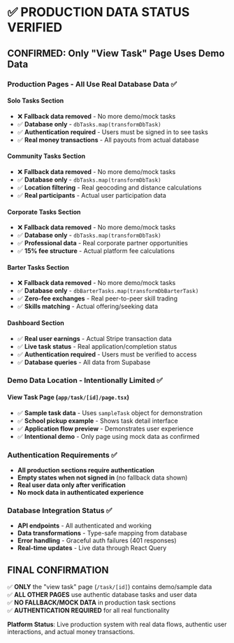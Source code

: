 # ✅ PRODUCTION DATA STATUS VERIFIED

## **CONFIRMED: Only "View Task" Page Uses Demo Data**

### **Production Pages - All Use Real Database Data** ✅

#### **Solo Tasks Section**
- ❌ **Fallback data removed** - No more demo/mock tasks
- ✅ **Database only** - `dbTasks.map(transformDbTask)` 
- ✅ **Authentication required** - Users must be signed in to see tasks
- ✅ **Real money transactions** - All payouts from actual database

#### **Community Tasks Section**  
- ❌ **Fallback data removed** - No more demo/mock tasks
- ✅ **Database only** - `dbTasks.map(transformDbTask)`
- ✅ **Location filtering** - Real geocoding and distance calculations
- ✅ **Real participants** - Actual user participation data

#### **Corporate Tasks Section**
- ❌ **Fallback data removed** - No more demo/mock tasks  
- ✅ **Database only** - `dbTasks.map(transformDbTask)`
- ✅ **Professional data** - Real corporate partner opportunities
- ✅ **15% fee structure** - Actual platform fee calculations

#### **Barter Tasks Section**
- ❌ **Fallback data removed** - No more demo/mock tasks
- ✅ **Database only** - `dbBarterTasks.map(transformDbBarterTask)`
- ✅ **Zero-fee exchanges** - Real peer-to-peer skill trading
- ✅ **Skills matching** - Actual offering/seeking data

#### **Dashboard Section**
- ✅ **Real user earnings** - Actual Stripe transaction data
- ✅ **Live task status** - Real application/completion status
- ✅ **Authentication required** - Users must be verified to access
- ✅ **Database queries** - All data from Supabase

### **Demo Data Location - Intentionally Limited** ✅

#### **View Task Page (`app/task/[id]/page.tsx`)**
- ✅ **Sample task data** - Uses `sampleTask` object for demonstration
- ✅ **School pickup example** - Shows task detail interface  
- ✅ **Application flow preview** - Demonstrates user experience
- ✅ **Intentional demo** - Only page using mock data as confirmed

### **Authentication Requirements** ✅
- **All production sections require authentication**
- **Empty states when not signed in** (no fallback data shown)
- **Real user data only after verification**
- **No mock data in authenticated experience**

### **Database Integration Status** ✅
- **API endpoints** - All authenticated and working
- **Data transformations** - Type-safe mapping from database
- **Error handling** - Graceful auth failures (401 responses)
- **Real-time updates** - Live data through React Query

## **FINAL CONFIRMATION**

✅ **ONLY** the "view task" page (`/task/[id]`) contains demo/sample data  
✅ **ALL OTHER PAGES** use authentic database tasks and user data  
✅ **NO FALLBACK/MOCK DATA** in production task sections  
✅ **AUTHENTICATION REQUIRED** for all real functionality

**Platform Status**: Live production system with real data flows, authentic user interactions, and actual money transactions.